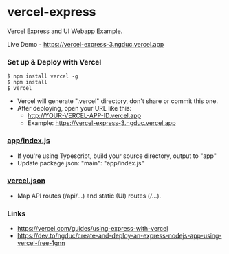 # vercel-express

Vercel Express and UI Webapp Example.

Live Demo - https://vercel-express-3.ngduc.vercel.app

### Set up & Deploy with Vercel

```
$ npm install vercel -g
$ npm install
$ vercel
```

- Vercel will generate ".vercel" directory, don't share or commit this one.
- After deploying, open your URL like this:
  - http://YOUR-VERCEL-APP-ID.vercel.app
  - Example: https://vercel-express-3.ngduc.vercel.app

### [app/index.js](./app/index.js)

- If you're using Typescript, build your source directory, output to "app"
- Update package.json: "main": "app/index.js"

### [vercel.json](./vercel.json)

- Map API routes (/api/...) and static (UI) routes (/...).

### Links
- https://vercel.com/guides/using-express-with-vercel
- https://dev.to/ngduc/create-and-deploy-an-express-nodejs-app-using-vercel-free-1gnn
